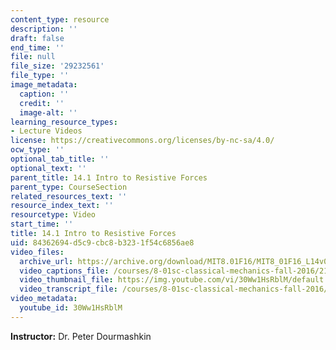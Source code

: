 ```yaml
---
content_type: resource
description: ''
draft: false
end_time: ''
file: null
file_size: '29232561'
file_type: ''
image_metadata:
  caption: ''
  credit: ''
  image-alt: ''
learning_resource_types:
- Lecture Videos
license: https://creativecommons.org/licenses/by-nc-sa/4.0/
ocw_type: ''
optional_tab_title: ''
optional_text: ''
parent_title: 14.1 Intro to Resistive Forces
parent_type: CourseSection
related_resources_text: ''
resource_index_text: ''
resourcetype: Video
start_time: ''
title: 14.1 Intro to Resistive Forces
uid: 84362694-d5c9-cbc8-b323-1f54c6856ae8
video_files:
  archive_url: https://archive.org/download/MIT8.01F16/MIT8_01F16_L14v01_360p.mp4
  video_captions_file: /courses/8-01sc-classical-mechanics-fall-2016/21230b6964385880a853ca5f96e344c4_30Ww1HsRblM.vtt
  video_thumbnail_file: https://img.youtube.com/vi/30Ww1HsRblM/default.jpg
  video_transcript_file: /courses/8-01sc-classical-mechanics-fall-2016/29a20872bc807dde46b666b0ce66c3af_30Ww1HsRblM.pdf
video_metadata:
  youtube_id: 30Ww1HsRblM
---
```

**Instructor:** Dr. Peter Dourmashkin